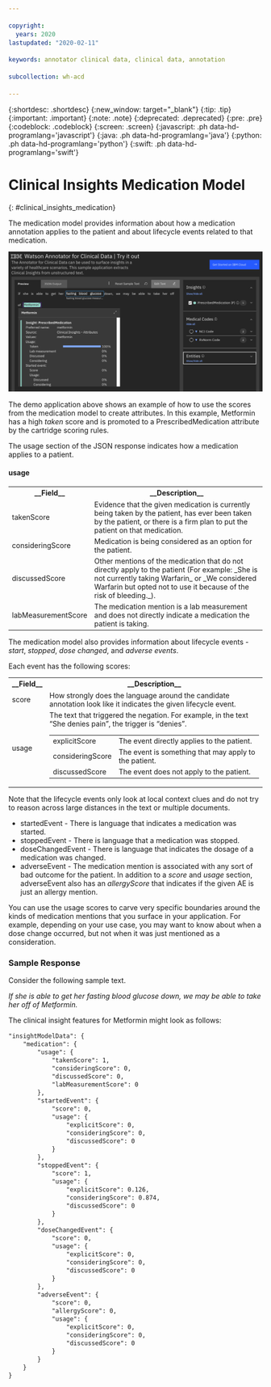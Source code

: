 ```yaml
---

copyright:
  years: 2020
lastupdated: "2020-02-11"

keywords: annotator clinical data, clinical data, annotation

subcollection: wh-acd

---
```


{:shortdesc: .shortdesc}
{:new_window: target="_blank"}
{:tip: .tip}
{:important: .important}
{:note: .note}
{:deprecated: .deprecated}
{:pre: .pre}
{:codeblock: .codeblock}
{:screen: .screen}
{:javascript: .ph data-hd-programlang='javascript'}
{:java: .ph data-hd-programlang='java'}
{:python: .ph data-hd-programlang='python'}
{:swift: .ph data-hd-programlang='swift'}

# Clinical Insights Medication Model
{: #clinical_insights_medication}


The medication model provides information about how a medication annotation applies to the patient and about lifecycle events related to that medication.

![](images/medications.png)

The demo application above shows an example of how to use the scores from the medication model to create attributes.  In this example, Metformin has a high _taken_ score and is promoted to a PrescribedMedication attribute by the cartridge scoring rules. 


The usage section of the JSON response indicates how a medication applies to a patient.  
#### usage

<table>
<tr><th>__Field__</th><th>__Description__</th></tr>
</tr><td>takenScore</td><td>Evidence that the given medication is currently being taken by the patient, has ever been taken by the patient, or there is a firm plan to put the patient on that medication.</td></tr>
<tr><td>consideringScore</td><td>Medication is being considered as an option for the patient.</td></tr>
<tr><td>discussedScore</td><td>Other mentions of the medication that do not directly apply to the patient (For example:  _She is not currently taking Warfarin_ or _We considered Warfarin but opted not to use it because of the risk of bleeding._).</td></tr>
<tr><td>labMeasurementScore</td><td>The medication mention is a lab measurement and does not directly indicate a medication the patient is taking.</td></tr>
</table>

The medication model also provides information about lifecycle events - *start*, *stopped*, *dose changed*, and *adverse events*.

Each event has the following scores:

<table>
<tr><th>__Field__</th><th>__Description__</th></tr>
</tr><td>score</td><td>How strongly does the language around the candidate annotation look like it indicates the given lifecycle event.</td></tr>
<tr><td>usage</td><td>The text that triggered the negation. For example, in the text <q>She denies pain</q>, the trigger is <q>denies</q>.
<table role="presentation"><tbody>
  <tr><td>explicitScore</td><td>The event directly applies to the patient.</td></tr>
  <tr><td>consideringScore</td><td>The event is something that may apply to the patient.</td></tr>
  <tr><td>discussedScore</td><td>The event does not apply to the patient.</td></tr>
</tbody></table></td></tr>
</table>

Note that the lifecycle events only look at local context clues and do not try to reason across large distances in the text or multiple documents.  

* startedEvent - There is language that indicates a medication was started.
* stoppedEvent - There is language that a medication was stopped.
* doseChangedEvent - There is language that indicates the dosage of a medication was changed.
* adverseEvent - The medication mention is associated with any sort of bad outcome for the patient.  In addition to a *score* and *usage* section, adverseEvent also has an *allergyScore* that indicates if the given AE is just an allergy mention.

You can use the usage scores to carve very specific boundaries around the kinds of medication mentions that you surface in your application.  For example, depending on your use case, you may want to know about when a dose change occurred, but not when it was just mentioned as a consideration.

### Sample Response

Consider the following sample text.

_If she is able to get her fasting blood glucose down, we may be able to take her off of Metformin._

The clinical insight features for Metformin might look as follows:

```
"insightModelData": {
	"medication": {
		"usage": {
			"takenScore": 1,
			"consideringScore": 0,
			"discussedScore": 0,
			"labMeasurementScore": 0
		},
		"startedEvent": {
			"score": 0,
			"usage": {
				"explicitScore": 0,
				"consideringScore": 0,
				"discussedScore": 0
			}
		},
		"stoppedEvent": {
			"score": 1,
			"usage": {
				"explicitScore": 0.126,
				"consideringScore": 0.874,
				"discussedScore": 0
			}
		},
		"doseChangedEvent": {
			"score": 0,
			"usage": {
				"explicitScore": 0,
				"consideringScore": 0,
				"discussedScore": 0
			}
		},
		"adverseEvent": {
			"score": 0,
			"allergyScore": 0,
			"usage": {
				"explicitScore": 0,
				"consideringScore": 0,
				"discussedScore": 0
			}
		}
	}
}
```

